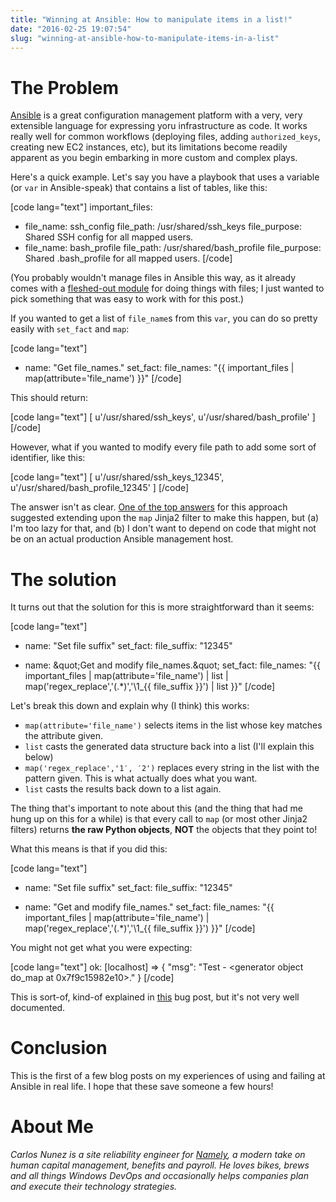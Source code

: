 ```yaml
---
title: "Winning at Ansible: How to manipulate items in a list!"
date: "2016-02-25 19:07:54"
slug: "winning-at-ansible-how-to-manipulate-items-in-a-list"
---
```


# The Problem

[Ansible](http://www.ansible.com "") is a great configuration management platform with a very, very extensible language for expressing yoru infrastructure as code. It works really well for common workflows (deploying files, adding <code>authorized_keys</code>, creating new EC2 instances, etc), but its limitations become readily apparent as you begin embarking in more custom and complex plays.

Here's a quick example. Let's say you have a playbook that uses a variable (or <code>var</code> in Ansible-speak) that contains a list of tables, like this:

[code lang="text"]
important_files:
- file_name: ssh_config
file_path: /usr/shared/ssh_keys
file_purpose: Shared SSH config for all mapped users.
- file_name: bash_profile
file_path: /usr/shared/bash_profile
file_purpose: Shared .bash_profile for all mapped users.
[/code]

(You probably wouldn't manage files in Ansible this way, as it already comes with a [fleshed-out module](http://docs.ansible.com/ansible/list_of_files_modules.html "") for doing things with files; I just wanted to pick something that was easy to work with for this post.)

If you wanted to get a list of <code>file_name</code>s from this <code>var</code>, you can do so pretty easily with <code>set_fact</code> and <code>map</code>:

[code lang="text"]
- name: &quot;Get file_names.&quot;
set_fact:
file_names: &quot;{{ important_files | map(attribute='file_name') }}&quot;
[/code]

This should return:

[code lang="text"]
[ u'/usr/shared/ssh_keys', u'/usr/shared/bash_profile' ]
[/code]

However, what if you wanted to modify every file path to add some sort of identifier, like this:

[code lang="text"]
[ u'/usr/shared/ssh_keys_12345', u'/usr/shared/bash_profile_12345' ]
[/code]

The answer isn't as clear. [One of the top answers](https://gist.github.com/halberom/b1f6eaed16dba1b298e8 "") for this approach suggested extending upon the <code>map</code> Jinja2 filter to make this happen, but (a) I'm too lazy for that, and (b) I don't want to depend on code that might not be on an actual production Ansible management host.

# The solution

It turns out that the solution for this is more straightforward than it seems:

[code lang="text"]
- name: &quot;Set file suffix&quot;
set_fact:
file_suffix: &quot;12345&quot;

- name: &amp;quot;Get and modify file_names.&amp;quot;
set_fact:
file_names: &quot;{{ important_files | map(attribute='file_name') | list | map('regex_replace','(.*)','\\1_{{ file_suffix }}') | list }}&quot;
[/code]

Let's break this down and explain why (I think) this works:

* <code>map(attribute='file_name')</code> selects items in the list whose key matches the attribute given.
* <code>list</code> casts the generated data structure back into a list (I'll explain this below)
* <code>map('regex_replace','$1','$2')</code> replaces every string in the list with the pattern given. This is what actually does what you want.
* <code>list</code> casts the results back down to a list again.

The thing that's important to note about this (and the thing that had me hung up on this for a while) is that every call to <code>map</code> (or most other Jinja2 filters) returns **the raw Python objects**, **NOT** the objects that they point to!

What this means is that if you did this:

[code lang="text"]
- name: &quot;Set file suffix&quot;
set_fact:
file_suffix: &quot;12345&quot;

- name: &quot;Get and modify file_names.&quot;
set_fact:
file_names: &quot;{{ important_files | map(attribute='file_name') | map('regex_replace','(.*)','\\1_{{ file_suffix }}') }}&quot;
[/code]

You might not get what you were expecting:

[code lang="text"]
ok: [localhost] =&gt; {
    &quot;msg&quot;: &quot;Test - &lt;generator object do_map at 0x7f9c15982e10&gt;.&quot;
}
[/code]

This is sort-of, kind-of explained in [this](https://github.com/mitsuhiko/jinja2/issues/288 "") bug post, but it's not very well documented.

# Conclusion

This is the first of a few blog posts on my experiences of using and failing at Ansible in real life. I hope that these save someone a few hours!

# About Me

*Carlos Nunez is a site reliability engineer for [Namely](https://www.namely.com ""), a modern take on human capital management, benefits and payroll. He loves bikes, brews and all things Windows DevOps and occasionally helps companies plan and execute their technology strategies.*
